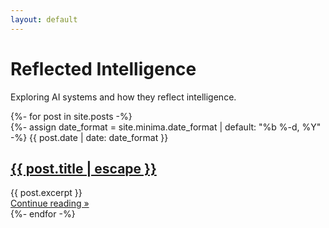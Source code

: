 ```yaml
---
layout: default
---
```


<div class="home">
  <h1 class="page-heading">Reflected Intelligence</h1>

  <p class="page-subtitle">Exploring AI systems and how they reflect intelligence.</p>

  <div class="post-list">
    {%- for post in site.posts -%}
    <div class="post-item">
      {%- assign date_format = site.minima.date_format | default: "%b %-d, %Y" -%}
      <span class="post-meta">{{ post.date | date: date_format }}</span>
      <h2>
        <a class="post-link" href="{{ post.url | relative_url }}">
          {{ post.title | escape }}
        </a>
      </h2>
      <div class="post-excerpt">
        {{ post.excerpt }}
      </div>
      <a href="{{ post.url | relative_url }}" class="read-more">Continue reading &raquo;</a>
    </div>
    {%- endfor -%}
  </div>
</div>